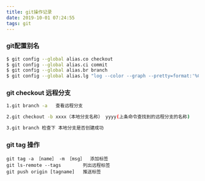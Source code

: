 ```yaml
---
title: git操作记录
date: 2019-10-01 07:24:55
tags: git
---
```


### git配置别名
``` bash
$ git config --global alias.co checkout
$ git config --global alias.ci commit
$ git config --global alias.br branch
$ git config --global alias.lg "log --color --graph --pretty=format:'%Cred%h%Creset -%C(yellow)%d%Creset %s %Cgreen(%cr) %C(bold blue)<%an>%Creset' --abbrev-commit"
```
<!-- more -->
### git checkout 远程分支
```bash
1.git branch -a   查看远程分支

2.git checkout -b xxxx（本地分支名称） yyyy(上条命令查找到的远程分支的名称)

3.git branch 检查下 本地分支是否创建成功
```
### git tag 操作
```
git tag -a ［name］ -m ［msg］  添加标签
git ls-remote --tags        列出远程标签
git push origin [tagname]   推送标签
```